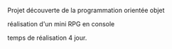 Projet découverte de la programmation orientée objet

réalisation d'un mini RPG en console

temps de réalisation 4 jour.

